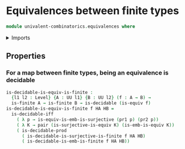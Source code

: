 # Equivalences between finite types

```agda
module univalent-combinatorics.equivalences where
```

<details><summary>Imports</summary>

```agda
open import foundation.equivalences public
open import foundation.decidable-types
open import foundation.dependent-pair-types
open import foundation.universe-levels
open import univalent-combinatorics.embeddings
open import univalent-combinatorics.finite-types
open import univalent-combinatorics.surjective-maps
```

</details>

## Properties

### For a map between finite types, being an equivalence is decidable

```agda
is-decidable-is-equiv-is-finite :
  {l1 l2 : Level} {A : UU l1} {B : UU l2} (f : A → B) →
  is-finite A → is-finite B → is-decidable (is-equiv f)
is-decidable-is-equiv-is-finite f HA HB =
  is-decidable-iff
    ( λ p → is-equiv-is-emb-is-surjective (pr1 p) (pr2 p))
    ( λ K → pair (is-surjective-is-equiv K) (is-emb-is-equiv K))
    ( is-decidable-prod
      ( is-decidable-is-surjective-is-finite f HA HB)
      ( is-decidable-is-emb-is-finite f HA HB))
```
